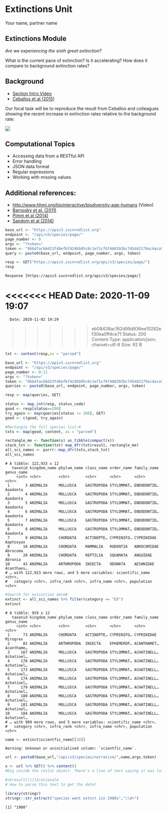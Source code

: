 Extinctions Unit
================
Your name, partner name

## Extinctions Module

*Are we experiencing the sixth great extinction?*

What is the current pace of extinction? Is it accelerating? How does it
compare to background extinction rates?

## Background

  - [Section Intro Video](https://youtu.be/QsH6ytm89GI)
  - [Ceballos et al (2015)](http://doi.org/10.1126/sciadv.1400253)

Our focal task will be to reproduce the result from Ceballos and
colleagues showing the recent increase in extinction rates relative to
the background rate:

![](https://espm-157.carlboettiger.info/img/extinctions.jpg)

## Computational Topics

  - Accessing data from a RESTful API
  - Error handling
  - JSON data format
  - Regular expressions
  - Working with missing values

## Additional references:

  - <http://www.hhmi.org/biointeractive/biodiversity-age-humans> (Video)
  - [Barnosky et al. (2011)](http://doi.org/10.1038/nature09678)
  - [Pimm et al (2014)](http://doi.org/10.1126/science.1246752)
  - [Sandom et al (2014)](http://dx.doi.org/10.1098/rspb.2013.3254)

<!-- end list -->

``` r
base_url <- "https://apiv3.iucnredlist.org"
endpoint <- "/api/v3/species/page/"
page_number <- 0
args <- "?token="
token <- "9bb4facb6d23f48efbf424bb05c0c1ef1cf6f468393bc745d42179ac4aca5fee"
query <- paste0(base_url, endpoint, page_number, args, token)
```

``` r
resp <- GET("https://apiv3.iucnredlist.org/api/v3/species/page/")
resp
```

    Response [https://apiv3.iucnredlist.org/api/v3/species/page/]
<<<<<<< HEAD
      Date: 2020-11-09 19:07
=======
      Date: 2020-11-02 19:29
>>>>>>> eb08438ac162d99d936ee10282ef30ea0ff4ce71
      Status: 200
      Content-Type: application/json; charset=utf-8
      Size: 92 B

``` r
txt <- content(resp,as = "parsed")
```

``` r
base_url <- "https://apiv3.iucnredlist.org"
endpoint <- "/api/v3/species/page/"
page_number <- 0:12
args <- "?token="
token <- "9bb4facb6d23f48efbf424bb05c0c1ef1cf6f468393bc745d42179ac4aca5fee"
queries <- paste0(base_url, endpoint, page_number, args, token)
```

``` r
resp <- map(queries, GET)
```

``` r
status <- map_int(resp, status_code)
good <- resp[status==200]
try_again <- map(queries[status != 200], GET)
good <- c(good, try_again)
```

``` r
#Rectangle the full species list:#
txts <- map(good, content, as = "parsed")
```

``` r
rectangle_me <- function(x) as_tibble(compact(x))
stack_txt <- function(txt) map_dfr(txt$result, rectangle_me)
all_sci_names <- purrr::map_dfr(txts,stack_txt)
all_sci_names
```

    # A tibble: 122,933 x 12
       taxonid kingdom_name phylum_name class_name order_name family_name genus_name
         <int> <chr>        <chr>       <chr>      <chr>      <chr>       <chr>     
     1       3 ANIMALIA     MOLLUSCA    GASTROPODA STYLOMMAT… ENDODONTID… Aaadonta  
     2       4 ANIMALIA     MOLLUSCA    GASTROPODA STYLOMMAT… ENDODONTID… Aaadonta  
     3       5 ANIMALIA     MOLLUSCA    GASTROPODA STYLOMMAT… ENDODONTID… Aaadonta  
     4       6 ANIMALIA     MOLLUSCA    GASTROPODA STYLOMMAT… ENDODONTID… Aaadonta  
     5       7 ANIMALIA     MOLLUSCA    GASTROPODA STYLOMMAT… ENDODONTID… Aaadonta  
     6       8 ANIMALIA     MOLLUSCA    GASTROPODA STYLOMMAT… ENDODONTID… Aaadonta  
     7       9 ANIMALIA     CHORDATA    ACTINOPTE… CYPRINIFO… CYPRINIDAE  Aaptosyax 
     8      18 ANIMALIA     CHORDATA    MAMMALIA   RODENTIA   ABROCOMIDAE Abrocoma  
     9      20 ANIMALIA     CHORDATA    REPTILIA   SQUAMATA   ANGUIDAE    Abronia   
    10      43 ANIMALIA     ARTHROPODA  INSECTA    ODONATA    AESHNIDAE   Acanthaes…
    # … with 122,923 more rows, and 5 more variables: scientific_name <chr>,
    #   category <chr>, infra_rank <chr>, infra_name <chr>, population <chr>

``` r
#Search for extinction date#
extinct <- all_sci_names %>% filter(category == "EX")
extinct
```

    # A tibble: 919 x 12
       taxonid kingdom_name phylum_name class_name order_name family_name genus_name
         <int> <chr>        <chr>       <chr>      <chr>      <chr>       <chr>     
     1      73 ANIMALIA     CHORDATA    ACTINOPTE… CYPRINIFO… CYPRINIDAE  Mirogrex  
     2      82 ANIMALIA     ARTHROPODA  INSECTA    EPHEMEROP… ACANTHAMET… Acanthame…
     3     167 ANIMALIA     MOLLUSCA    GASTROPODA STYLOMMAT… ACHATINELL… Achatinel…
     4     170 ANIMALIA     MOLLUSCA    GASTROPODA STYLOMMAT… ACHATINELL… Achatinel…
     5     173 ANIMALIA     MOLLUSCA    GASTROPODA STYLOMMAT… ACHATINELL… Achatinel…
     6     174 ANIMALIA     MOLLUSCA    GASTROPODA STYLOMMAT… ACHATINELL… Achatinel…
     7     179 ANIMALIA     MOLLUSCA    GASTROPODA STYLOMMAT… ACHATINELL… Achatinel…
     8     180 ANIMALIA     MOLLUSCA    GASTROPODA STYLOMMAT… ACHATINELL… Achatinel…
     9     181 ANIMALIA     MOLLUSCA    GASTROPODA STYLOMMAT… ACHATINELL… Achatinel…
    10     184 ANIMALIA     MOLLUSCA    GASTROPODA STYLOMMAT… ACHATINELL… Achatinel…
    # … with 909 more rows, and 5 more variables: scientific_name <chr>,
    #   category <chr>, infra_rank <chr>, infra_name <chr>, population <chr>

``` r
name <- extinct$scientfic_name[[10]]
```

    Warning: Unknown or uninitialised column: `scientfic_name`.

``` r
url <- paste0(base_url,"/api/v3/species/narrative/",name,args,token)

x <- url %>% GET() %>% content()
#Dig inside the reslut object. There's a line of text saying it was last discovered in 1990s. However, it's not the style we want. We need regular expression!

#x$result[[1]]$rationale
# How to parse this text to get the date?
```

``` r
library(stringr)
stringr::str_extract("species went extnct iin 1980s","\\d+")
```

    [1] "1980"
